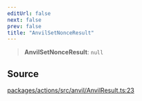 ```yaml
---
editUrl: false
next: false
prev: false
title: "AnvilSetNonceResult"
---
```


> **AnvilSetNonceResult**: `null`

## Source

[packages/actions/src/anvil/AnvilResult.ts:23](https://github.com/evmts/tevm-monorepo/blob/main/packages/actions/src/anvil/AnvilResult.ts#L23)
